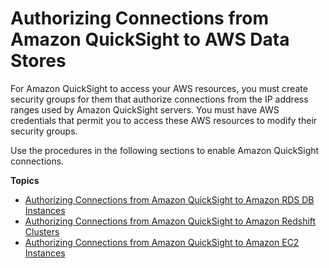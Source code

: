 # Authorizing Connections from Amazon QuickSight to AWS Data Stores<a name="enabling-access"></a>

For Amazon QuickSight to access your AWS resources, you must create security groups for them that authorize connections from the IP address ranges used by Amazon QuickSight servers\. You must have AWS credentials that permit you to access these AWS resources to modify their security groups\.

Use the procedures in the following sections to enable Amazon QuickSight connections\.

**Topics**
+ [Authorizing Connections from Amazon QuickSight to Amazon RDS DB Instances](enabling-access-rds.md)
+ [Authorizing Connections from Amazon QuickSight to Amazon Redshift Clusters](enabling-access-redshift.md)
+ [Authorizing Connections from Amazon QuickSight to Amazon EC2 Instances](enabling-access-ec2.md)